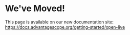 # We've Moved!

This page is available on our new documentation site: https://docs.advantagescope.org/getting-started/open-live
